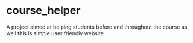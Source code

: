# course_helper
A project aimed at helping students before and throughout the course as well
this is simple user friendly website
